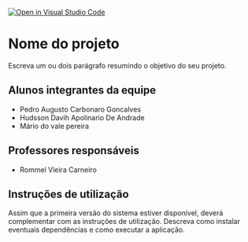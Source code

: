 [![Open in Visual Studio Code](https://classroom.github.com/assets/open-in-vscode-f059dc9a6f8d3a56e377f745f24479a46679e63a5d9fe6f495e02850cd0d8118.svg)](https://classroom.github.com/online_ide?assignment_repo_id=452721&assignment_repo_type=GroupAssignmentRepo)

# Nome do projeto

Escreva um ou dois  parágrafo resumindo o objetivo do seu projeto.

## Alunos integrantes da equipe

* Pedro Augusto Carbonaro Goncalves
* Hudsson Davih Apolinario De Andrade
* Mário do vale pereira

## Professores responsáveis

* Rommel Vieira Carneiro

## Instruções de utilização

Assim que a primeira versão do sistema estiver disponível, deverá complementar com as instruções de utilização. Descreva como instalar eventuais dependências e como executar a aplicação.
